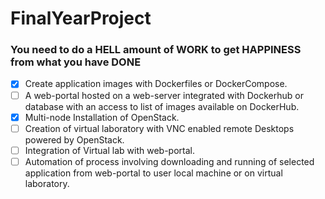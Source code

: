 # FinalYearProject
### You need to do a HELL amount of WORK to get HAPPINESS from what you have DONE
- [x] Create application images with Dockerfiles or DockerCompose.
- [ ] A web-portal hosted on a web-server integrated with Dockerhub or database with an access to list of images available on DockerHub.
- [x] Multi-node Installation of OpenStack.
- [ ] Creation of virtual laboratory with VNC enabled remote Desktops powered by OpenStack.
- [ ] Integration of Virtual lab with web-portal.
- [ ] Automation of process involving downloading and running of selected application from web-portal to user local machine or on virtual laboratory.
